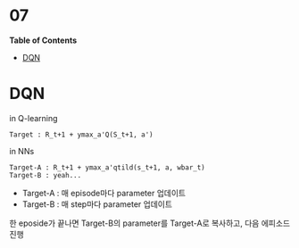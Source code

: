 07  <!-- omit in toc -->
===

**Table of Contents**
- [DQN](#dqn)


# DQN
in Q-learning
```
Target : R_t+1 + ymax_a'Q(S_t+1, a')
```

in NNs
```
Target-A : R_t+1 + ymax_a'qtild(s_t+1, a, wbar_t)
Target-B : yeah...
```
* Target-A : 매 episode마다 parameter 업데이트
* Target-B : 매 step마다 parameter 업데이트

한 eposide가 끝나면 Target-B의 parameter를 Target-A로 복사하고, 다음 에피소드 진행

